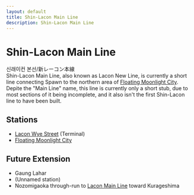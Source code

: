 ```yaml
---
layout: default
title: Shin-Lacon Main Line
description: Shin-Lacon Main Line
---
```


# Shin-Lacon Main Line

신래이컨 본선/新レーコン本線<br>
Shin-Lacon Main Line, also known as Lacon New Line, is currently a short line
connecting Spawn to the northern area of [Floating Moonlight City](/areas/ucl/fmcity).<br>
Depite the "Main Line" name, this line is currently only a short stub, due to
most sections of it being incomplete, and it also isn't the first Shin-Lacon line
to have been built.

## Stations

- [Lacon Wye Street](/rail-stations/lcn-wye-street) (Terminal)
- [Floating Moonlight City](/rail-stations/floating-moonlight-city)

## Future Extension

- Gaung Lahar
- (Unnamed station)
- Nozomigaoka
through-run to [Lacon Main Line](lcn-main-line) toward Kurageshima